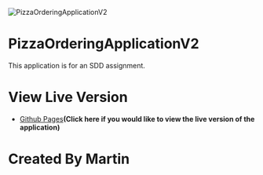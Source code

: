 ![PizzaOrderingApplicationV2](https://cdn.discordapp.com/attachments/888680236210860052/907399064805584967/PizzaOrderingApplicationBanner.png)

# PizzaOrderingApplicationV2

This application is for an SDD assignment.

# View Live Version
* [Github Pages](https://martin-zurek.github.io/PizzaOrderingApplicationV2)**(Click here if you would like to view the live version of the application)**

# Created By Martin
